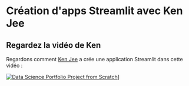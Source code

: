 # Création d'apps Streamlit avec Ken Jee

## Regardez la vidéo de Ken

Regardons comment [Ken Jee](https://www.youtube.com/c/KenJee1) a crée une application Streamlit dans cette vidéo :

[![Data Science Portfolio Project from Scratch](https://img.youtube.com/vi/Yk-unX4KnV4/0.jpg)](<https://www.youtube.com/watch?v=Yk- aX4KnV4>)]